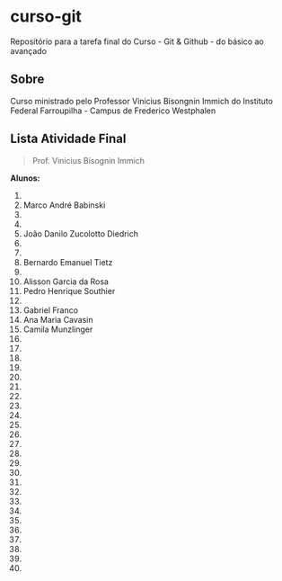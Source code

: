 # curso-git
Repositório para a tarefa final do Curso - Git &amp; Github - do básico ao avançado

## Sobre
Curso ministrado pelo Professor Vinicius Bisongnin Immich do Instituto Federal Farroupilha - Campus de Frederico Westphalen

## Lista Atividade Final

> Prof. Vinicius Bisognin Immich 

**Alunos:**

 1.  
 2. Marco André Babinski
 3.  
 4.  
 5. João Danilo Zucolotto Diedrich
 6.  
 7.  
 8. Bernardo Emanuel Tietz
 9.  
 10. Alisson Garcia da Rosa
 11. Pedro Henrique Southier
 12.  
 13. Gabriel Franco
 14. Ana Maria Cavasin
 15. Camila Munzlinger
 16.  
 17.  
 18.  
 19.  
 20.  
 21. 
 22.  
 23.  
 24.  
 25.  
 26.  
 27.  
 28.  
 29.  
 30.  
 31.  
 32.  
 33.  
 34.  
 35.  
 36.  
 37.  
 38.  
 39.  
 40.  
